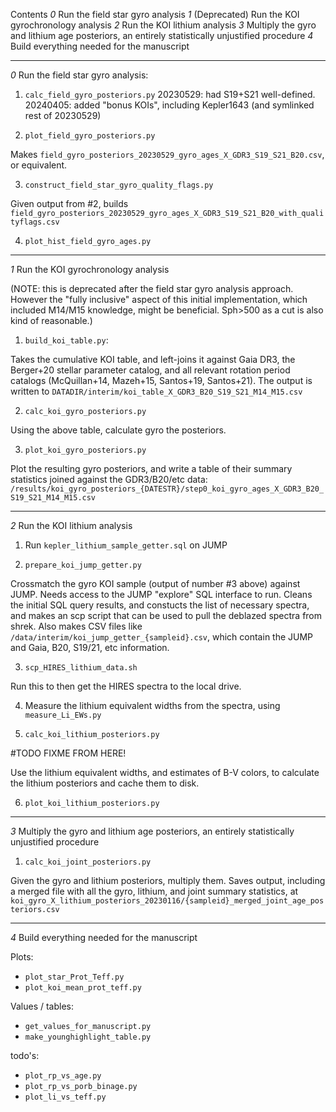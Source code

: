 Contents
_0_ Run the field star gyro analysis
_1_ (Deprecated) Run the KOI gyrochronology analysis
_2_ Run the KOI lithium analysis
_3_ Multiply the gyro and lithium age posteriors, an entirely statistically unjustified procedure
_4_ Build everything needed for the manuscript

--------------------
_0_ Run the field star gyro analysis:

1. `calc_field_gyro_posteriors.py`
  20230529: had S19+S21 well-defined.
  20240405: added "bonus KOIs", including Kepler1643 (and symlinked rest of 20230529)

2. `plot_field_gyro_posteriors.py`

  Makes `field_gyro_posteriors_20230529_gyro_ages_X_GDR3_S19_S21_B20.csv`, or equivalent.

3. `construct_field_star_gyro_quality_flags.py`

  Given output from #2, builds
  `field_gyro_posteriors_20230529_gyro_ages_X_GDR3_S19_S21_B20_with_qualityflags.csv`

4. `plot_hist_field_gyro_ages.py`

--------------------
_1_ Run the KOI gyrochronology analysis

  (NOTE: this is deprecated after the field star gyro analysis approach.
  However the "fully inclusive" aspect of this initial implementation, which
  included M14/M15 knowledge, might be beneficial.  Sph>500 as a cut is also kind
  of reasonable.)

  1. `build_koi_table.py`:

  Takes the cumulative KOI table, and left-joins it against Gaia DR3, the
  Berger+20 stellar parameter catalog, and all relevant rotation period catalogs
  (McQuillan+14, Mazeh+15, Santos+19, Santos+21).  The output is written to
  `DATADIR/interim/koi_table_X_GDR3_B20_S19_S21_M14_M15.csv`

  2. `calc_koi_gyro_posteriors.py`

  Using the above table, calculate gyro the posteriors.

  3. `plot_koi_gyro_posteriors.py`

  Plot the resulting gyro posteriors, and write a table of their summary
  statistics joined against the GDR3/B20/etc data:
  `/results/koi_gyro_posteriors_{DATESTR}/step0_koi_gyro_ages_X_GDR3_B20_S19_S21_M14_M15.csv`

--------------------
_2_ Run the KOI lithium analysis

1. Run `kepler_lithium_sample_getter.sql` on JUMP

2. `prepare_koi_jump_getter.py`

Crossmatch the gyro KOI sample (output of number #3 above) against JUMP.  Needs
access to the JUMP "explore" SQL interface to run.  Cleans the initial SQL
query results, and constucts the list of necessary spectra, and makes an scp
script that can be used to pull the deblazed spectra from shrek.
Also makes CSV files like `/data/interim/koi_jump_getter_{sampleid}.csv`, which
contain the JUMP and Gaia, B20, S19/21, etc information.

3. `scp_HIRES_lithium_data.sh`

Run this to then get the HIRES spectra to the local drive.

4.  Measure the lithium equivalent widths from the spectra, using
    `measure_Li_EWs.py`

5. `calc_koi_lithium_posteriors.py`

#TODO FIXME FROM HERE!

Use the lithium equivalent widths, and estimates of B-V colors, to calculate
the lithium posteriors and cache them to disk.

6. `plot_koi_lithium_posteriors.py`

--------------------
_3_ Multiply the gyro and lithium age posteriors, an entirely statistically unjustified procedure

1. `calc_koi_joint_posteriors.py`

Given the gyro and lithium posteriors, multiply them.  Saves output, including
a merged file with all the gyro, lithium, and joint summary statistics, at 
`koi_gyro_X_lithium_posteriors_20230116/{sampleid}_merged_joint_age_posteriors.csv`

--------------------
_4_ Build everything needed for the manuscript

Plots:
* `plot_star_Prot_Teff.py`
* `plot_koi_mean_prot_teff.py`

Values / tables:
* `get_values_for_manuscript.py`
* `make_younghighlight_table.py`

todo's:
* `plot_rp_vs_age.py`
* `plot_rp_vs_porb_binage.py`
* `plot_li_vs_teff.py`


